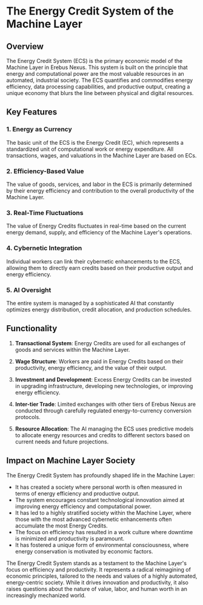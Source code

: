 # The Energy Credit System of the Machine Layer

## Overview

The Energy Credit System (ECS) is the primary economic model of the Machine Layer in Erebus Nexus. This system is built on the principle that energy and computational power are the most valuable resources in an automated, industrial society. The ECS quantifies and commodifies energy efficiency, data processing capabilities, and productive output, creating a unique economy that blurs the line between physical and digital resources.

## Key Features

### 1. Energy as Currency

The basic unit of the ECS is the Energy Credit (EC), which represents a standardized unit of computational work or energy expenditure. All transactions, wages, and valuations in the Machine Layer are based on ECs.

### 2. Efficiency-Based Value

The value of goods, services, and labor in the ECS is primarily determined by their energy efficiency and contribution to the overall productivity of the Machine Layer.

### 3. Real-Time Fluctuations

The value of Energy Credits fluctuates in real-time based on the current energy demand, supply, and efficiency of the Machine Layer's operations.

### 4. Cybernetic Integration

Individual workers can link their cybernetic enhancements to the ECS, allowing them to directly earn credits based on their productive output and energy efficiency.

### 5. AI Oversight

The entire system is managed by a sophisticated AI that constantly optimizes energy distribution, credit allocation, and production schedules.

## Functionality

1. **Transactional System**: Energy Credits are used for all exchanges of goods and services within the Machine Layer.

2. **Wage Structure**: Workers are paid in Energy Credits based on their productivity, energy efficiency, and the value of their output.

3. **Investment and Development**: Excess Energy Credits can be invested in upgrading infrastructure, developing new technologies, or improving energy efficiency.

4. **Inter-tier Trade**: Limited exchanges with other tiers of Erebus Nexus are conducted through carefully regulated energy-to-currency conversion protocols.

5. **Resource Allocation**: The AI managing the ECS uses predictive models to allocate energy resources and credits to different sectors based on current needs and future projections.

## Impact on Machine Layer Society

The Energy Credit System has profoundly shaped life in the Machine Layer:

- It has created a society where personal worth is often measured in terms of energy efficiency and productive output.
- The system encourages constant technological innovation aimed at improving energy efficiency and computational power.
- It has led to a highly stratified society within the Machine Layer, where those with the most advanced cybernetic enhancements often accumulate the most Energy Credits.
- The focus on efficiency has resulted in a work culture where downtime is minimized and productivity is paramount.
- It has fostered a unique form of environmental consciousness, where energy conservation is motivated by economic factors.

The Energy Credit System stands as a testament to the Machine Layer's focus on efficiency and productivity. It represents a radical reimagining of economic principles, tailored to the needs and values of a highly automated, energy-centric society. While it drives innovation and productivity, it also raises questions about the nature of value, labor, and human worth in an increasingly mechanized world.